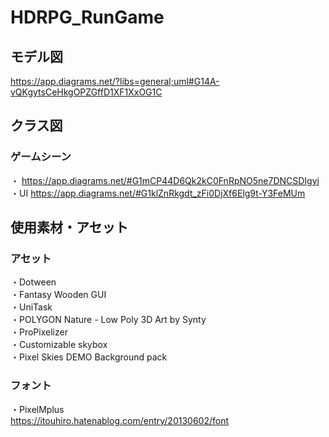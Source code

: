 # HDRPG_RunGame
## モデル図  
https://app.diagrams.net/?libs=general;uml#G14A-vQKgytsCeHkgOPZGffD1XF1XxOG1C  
## クラス図
### ゲームシーン  
・ https://app.diagrams.net/#G1mCP44D6Qk2kC0FnRpNO5ne7DNCSDIgyj  
・UI  https://app.diagrams.net/#G1klZnRkgdt_zFi0DjXf6Elg9t-Y3FeMUm  

## 使用素材・アセット  
### アセット  
・Dotween  
・Fantasy Wooden GUI  
・UniTask  
・POLYGON Nature - Low Poly 3D Art by Synty  
・ProPixelizer  
・Customizable skybox  
・Pixel Skies DEMO Background pack  
### フォント
・PixelMplus  
https://itouhiro.hatenablog.com/entry/20130602/font
